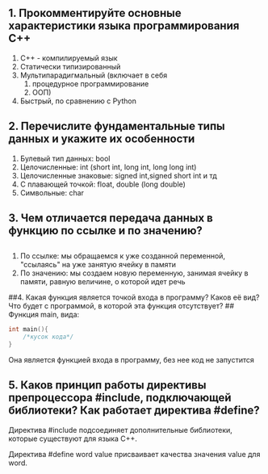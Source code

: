 ## 1. Прокомментируйте основные характеристики языка программирования C++  ##
1. C++ - компилируемый язык
2. Статически типизированный 
3. Мультипарадигмальный (включает в себя  
   1. процедурное программирование
   2. ООП)
4. Быстрый, по сравнению с Python


## 2. Перечислите фундаментальные типы данных и укажите их особенности  ##
1. Булевый тип данных: bool
2. Целочисленные: int (short int, long int, long long int)
3. Целочисленные знаковые: signed int,signed short int и тд
4. С плавающей точкой: float, double (long double)
5. Символьные: char


## 3. Чем отличается передача данных в функцию по ссылке и по значению? 
##
1. По ссылке: мы обращаемся к уже созданной переменной, "ссылаясь" на уже занятую ячейку в памяти
2. По значению: мы создаем новую переменную, занимая ячейку в памяти, равную величине, о которой идет речь 

##4. Какая функция является точкой входа в программу? Каков её вид? Что будет с программой, в которой эта функция отсутствует? ##
Функция main, вида:
```c++
int main(){
    /*кусок кода*/
}
```
Она является функцией входа в программу, без нее код не запустится 


## 5. Каков принцип работы директивы препроцессора #include, подключающей библиотеки? Как работает директива #define?  ##
Директива #include <something> подсоединяет дополнительные библиотеки, которые существуют для языка С++. 

Директива #define word value присваивает качества значения value для word.